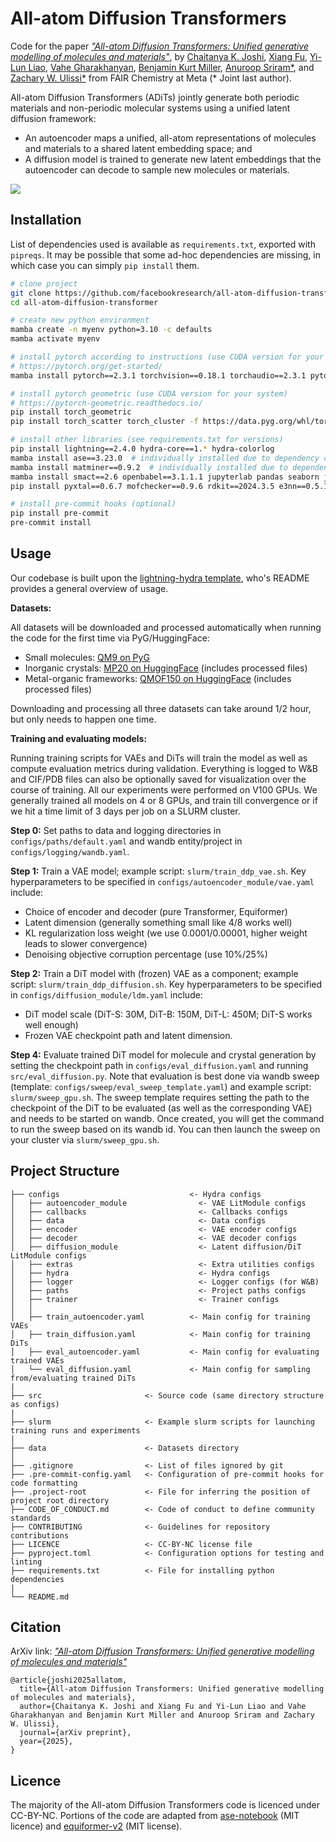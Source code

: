 # All-atom Diffusion Transformers

Code for the paper [*"All-atom Diffusion Transformers: Unified generative modelling of molecules and materials"*](https://www.arxiv.org/abs/2503.03965), by [Chaitanya K. Joshi](https://www.chaitjo.com/), [Xiang Fu](https://xiangfu.co/), [Yi-Lun Liao](https://www.linkedin.com/in/yilunliao), [Vahe Gharakhanyan](https://gvahe.github.io/), [Benjamin Kurt Miller](https://www.mathben.com/), [Anuroop Sriram*](https://anuroopsriram.com/), and [Zachary W. Ulissi*](https://zulissi.github.io/) from FAIR Chemistry at Meta (* Joint last author).

All-atom Diffusion Transformers (ADiTs) jointly generate both periodic materials and non-periodic molecular systems using a unified latent diffusion framework:
- An autoencoder maps a unified, all-atom representations of molecules and materials to a shared latent embedding space; and
- A diffusion model is trained to generate new latent embeddings that the autoencoder can decode to sample new molecules or materials.

![](ADiT.png)

## Installation

List of dependencies used is available as `requirements.txt`, exported with `pipreqs`.
It may be possible that some ad-hoc dependencies are missing, in which case you can simply `pip install` them.

```bash
# clone project
git clone https://github.com/facebookresearch/all-atom-diffusion-transformer
cd all-atom-diffusion-transformer

# create new python environment
mamba create -n myenv python=3.10 -c defaults
mamba activate myenv

# install pytorch according to instructions (use CUDA version for your system)
# https://pytorch.org/get-started/
mamba install pytorch==2.3.1 torchvision==0.18.1 torchaudio==2.3.1 pytorch-cuda=12.1 -c pytorch -c nvidia -c defaults

# install pytorch geometric (use CUDA version for your system)
# https://pytorch-geometric.readthedocs.io/
pip install torch_geometric
pip install torch_scatter torch_cluster -f https://data.pyg.org/whl/torch-2.3.0+cu121.html

# install other libraries (see requirements.txt for versions)
pip install lightning==2.4.0 hydra-core==1.* hydra-colorlog
mamba install ase==3.23.0  # individually installed due to dependency conflict
mamba install matminer==0.9.2  # individually installed due to dependency conflict
mamba install smact==2.6 openbabel==3.1.1.1 jupyterlab pandas seaborn joblib yaml -c conda-forge
pip install pyxtal==0.6.7 mofchecker==0.9.6 rdkit==2024.3.5 e3nn==0.5.1 posebusters==0.3.1 download==0.3.5 ipdb wandb rootutils rich pathos p-tqdm einops svgwrite cairosvg reportlab lmdb torchdiffeq huggingface_hub

# install pre-commit hooks (optional)
pip install pre-commit
pre-commit install
```

## Usage

Our codebase is built upon the [lightning-hydra template](https://github.com/ashleve/lightning-hydra-template/), who's README provides a general overview of usage.

**Datasets:**

All datasets will be downloaded and processed automatically when running the code for the first time via PyG/HuggingFace:
- Small molecules: [QM9 on PyG](https://pytorch-geometric.readthedocs.io/en/latest/generated/torch_geometric.datasets.QM9.html)
- Inorganic crystals: [MP20 on HuggingFace](https://huggingface.co/datasets/chaitjo/MP20_ADiT) (includes processed files)
- Metal-organic frameworks: [QMOF150 on HuggingFace](https://huggingface.co/datasets/chaitjo/QMOF150_ADiT) (includes processed files)

Downloading and processing all three datasets can take around 1/2 hour, but only needs to happen one time.

**Training and evaluating models:**

Running training scripts for VAEs and DiTs will train the model as well as compute evaluation metrics during validation.
Everything is logged to W&B and CIF/PDB files can also be optionally saved for visualization over the course of training.
All our experiments were performed on V100 GPUs. We generally trained all models on 4 or 8 GPUs, and train till convergence or if we hit a time limit of 3 days per job on a SLURM cluster.

**Step 0:** Set paths to data and logging directories in `configs/paths/default.yaml` and wandb entity/project in `configs/logging/wandb.yaml`.

**Step 1:** Train a VAE model; example script: `slurm/train_ddp_vae.sh`. Key hyperparameters to be specified in `configs/autoencoder_module/vae.yaml` include:

- Choice of encoder and decoder (pure Transformer, Equiformer)
- Latent dimension (generally something small like 4/8 works well)
- KL regularization loss weight (we use 0.0001/0.00001, higher weight leads to slower convergence)
- Denoising objective corruption percentage (use 10%/25%)

**Step 2:** Train a DiT model with (frozen) VAE as a component; example script: `slurm/train_ddp_diffusion.sh`. Key hyperparameters to be specified in `configs/diffusion_module/ldm.yaml` include:

- DiT model scale (DiT-S: 30M, DiT-B: 150M, DiT-L: 450M; DiT-S works well enough)
- Frozen VAE checkpoint path and latent dimension.

**Step 4:** Evaluate trained DiT model for molecule and crystal generation by setting the checkpoint path in `configs/eval_diffusion.yaml` and running `src/eval_diffusion.py`.
Note that evaluation is best done via wandb sweep (template: `configs/sweep/eval_sweep_template.yaml`) and example script: `slurm/sweep_gpu.sh`. The sweep template requires setting the path to the checkpoint of the DiT to be evaluated (as well as the corresponding VAE) and needs to be started on wandb. Once created, you will get the command to run the sweep based on its wandb id. You can then launch the sweep on your cluster via `slurm/sweep_gpu.sh`.

## Project Structure

```
├── configs                             <- Hydra configs
│   ├── autoencoder_module                <- VAE LitModule configs
│   ├── callbacks                         <- Callbacks configs
│   ├── data                              <- Data configs
│   ├── encoder                           <- VAE encoder configs
│   ├── decoder                           <- VAE decoder configs
│   ├── diffusion_module                  <- Latent diffusion/DiT LitModule configs
│   ├── extras                            <- Extra utilities configs
│   ├── hydra                             <- Hydra configs
│   ├── logger                            <- Logger configs (for W&B)
│   ├── paths                             <- Project paths configs
│   ├── trainer                           <- Trainer configs
│   │
│   ├── train_autoencoder.yaml          <- Main config for training VAEs
│   ├── train_diffusion.yaml            <- Main config for training DiTs
│   ├── eval_autoencoder.yaml           <- Main config for evaluating trained VAEs
│   └── eval_diffusion.yaml             <- Main config for sampling from/evaluating trained DiTs
|
├── src                       <- Source code (same directory structure as configs)
|
├── slurm                     <- Example slurm scripts for launching training runs and experiments
│
├── data                      <- Datasets directory
│
├── .gitignore                <- List of files ignored by git
├── .pre-commit-config.yaml   <- Configuration of pre-commit hooks for code formatting
├── .project-root             <- File for inferring the position of project root directory
├── CODE_OF_CONDUCT.md        <- Code of conduct to define community standards
├── CONTRIBUTING              <- Guidelines for repository contributions
├── LICENCE                   <- CC-BY-NC license file
├── pyproject.toml            <- Configuration options for testing and linting
├── requirements.txt          <- File for installing python dependencies
|
└── README.md
```

## Citation

ArXiv link: [*"All-atom Diffusion Transformers: Unified generative modelling of molecules and materials"*](https://www.arxiv.org/abs/2503.03965)

```
@article{joshi2025allatom,
  title={All-atom Diffusion Transformers: Unified generative modelling of molecules and materials},
  author={Chaitanya K. Joshi and Xiang Fu and Yi-Lun Liao and Vahe Gharakhanyan and Benjamin Kurt Miller and Anuroop Sriram and Zachary W. Ulissi},
  journal={arXiv preprint},
  year={2025},
}
```

## Licence

The majority of the All-atom Diffusion Transformers code is licenced under CC-BY-NC.
Portions of the code are adapted from [ase-notebook](https://github.com/chrisjsewell/ase-notebook/) (MIT licence) and [equiformer-v2](https://github.com/atomicarchitects/equiformer_v2/) (MIT license).

